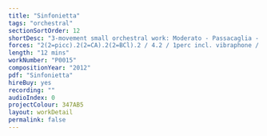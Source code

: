 ```yaml
---
title: "Sinfonietta"
tags: "orchestral"
sectionSortOrder: 12
shortDesc: "3-movement small orchestral work: Moderato - Passacaglia - Allegro"
forces: "2(2=picc).2(2=CA).2(2=BCl).2 / 4.2 / 1perc incl. vibraphone / timp / pno / hp / strings min 6.6.4.4.2"
length: "12 mins"
workNumber: "P0015"
compositionYear: "2012"
pdf: "Sinfonietta"
hireBuy: yes
recording: ""
audioIndex: 0
projectColour: 347AB5
layout: workDetail
permalink: false
---
```

